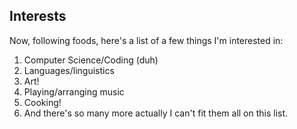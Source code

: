 ## Interests
Now, following foods, here's a list of a few things I'm interested in:

1. Computer Science/Coding (duh)
2. Languages/linguistics
3. Art! 
4. Playing/arranging music
5. Cooking! 
6. And there's so many more actually I can't fit them all on this list. 
